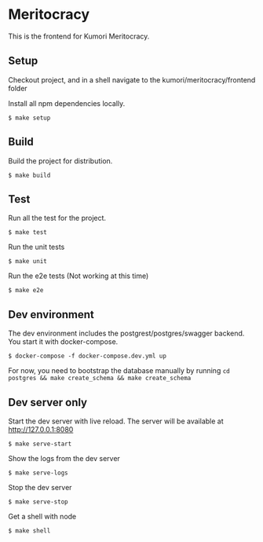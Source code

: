 # Meritocracy

This is the frontend for Kumori Meritocracy.

## Setup

Checkout project, and in a shell navigate to the kumori/meritocracy/frontend folder

Install all npm dependencies locally.

    $ make setup

## Build

Build the project for distribution.

    $ make build

## Test

Run all the test for the project.

    $ make test

Run the unit tests

    $ make unit

Run the e2e tests (Not working at this time)

    $ make e2e

## Dev environment

The dev environment includes the postgrest/postgres/swagger backend. You start it with docker-compose.

    $ docker-compose -f docker-compose.dev.yml up

For now, you need to bootstrap the database manually by running `cd postgres && make create_schema && make create_schema`

## Dev server only

Start the dev server with live reload. The server will be available at http://127.0.0.1:8080

    $ make serve-start

Show the logs from the dev server

    $ make serve-logs

Stop the dev server

    $ make serve-stop

Get a shell with node

    $ make shell
